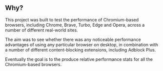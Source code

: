 ## Why?

This project was built to test the performance of Chromium-based browsers, including Chrome, Brave, Turbo, Edge and Opera, across a number of different real-world sites.

The aim was to see whether there was any noticeable performance advantages of using any particular browser on desktop, in combination with a number of different content-blocking extensions, including Adblock Plus.

Eventually the goal is to the produce relative performance stats for all the Chromium-based browsers.
